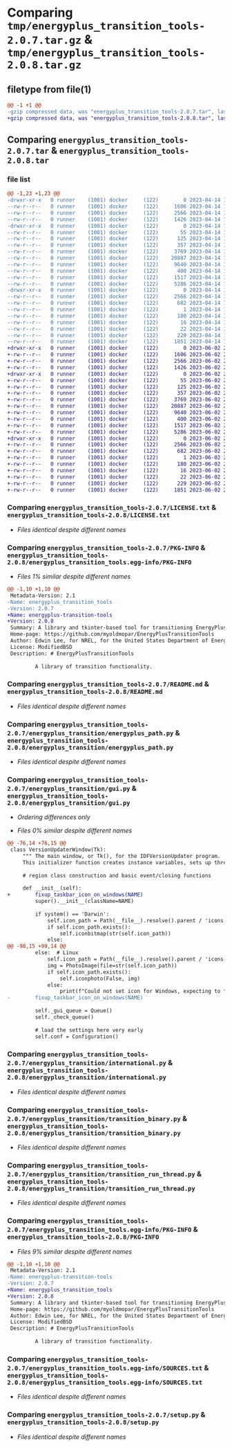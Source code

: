 # Comparing `tmp/energyplus_transition_tools-2.0.7.tar.gz` & `tmp/energyplus_transition_tools-2.0.8.tar.gz`

## filetype from file(1)

```diff
@@ -1 +1 @@
-gzip compressed data, was "energyplus_transition_tools-2.0.7.tar", last modified: Fri Apr 14 16:21:38 2023, max compression
+gzip compressed data, was "energyplus_transition_tools-2.0.8.tar", last modified: Fri Jun  2 21:10:58 2023, max compression
```

## Comparing `energyplus_transition_tools-2.0.7.tar` & `energyplus_transition_tools-2.0.8.tar`

### file list

```diff
@@ -1,23 +1,23 @@
-drwxr-xr-x   0 runner    (1001) docker     (122)        0 2023-04-14 16:21:38.865039 energyplus_transition_tools-2.0.7/
--rw-r--r--   0 runner    (1001) docker     (122)     1606 2023-04-14 16:21:32.000000 energyplus_transition_tools-2.0.7/LICENSE.txt
--rw-r--r--   0 runner    (1001) docker     (122)     2566 2023-04-14 16:21:38.865039 energyplus_transition_tools-2.0.7/PKG-INFO
--rw-r--r--   0 runner    (1001) docker     (122)     1426 2023-04-14 16:21:32.000000 energyplus_transition_tools-2.0.7/README.md
-drwxr-xr-x   0 runner    (1001) docker     (122)        0 2023-04-14 16:21:38.865039 energyplus_transition_tools-2.0.7/energyplus_transition/
--rw-r--r--   0 runner    (1001) docker     (122)       55 2023-04-14 16:21:32.000000 energyplus_transition_tools-2.0.7/energyplus_transition/__init__.py
--rw-r--r--   0 runner    (1001) docker     (122)      125 2023-04-14 16:21:32.000000 energyplus_transition_tools-2.0.7/energyplus_transition/__main__.py
--rw-r--r--   0 runner    (1001) docker     (122)      357 2023-04-14 16:21:32.000000 energyplus_transition_tools-2.0.7/energyplus_transition/configure.py
--rw-r--r--   0 runner    (1001) docker     (122)     3769 2023-04-14 16:21:32.000000 energyplus_transition_tools-2.0.7/energyplus_transition/energyplus_path.py
--rw-r--r--   0 runner    (1001) docker     (122)    20887 2023-04-14 16:21:32.000000 energyplus_transition_tools-2.0.7/energyplus_transition/gui.py
--rw-r--r--   0 runner    (1001) docker     (122)     9640 2023-04-14 16:21:32.000000 energyplus_transition_tools-2.0.7/energyplus_transition/international.py
--rw-r--r--   0 runner    (1001) docker     (122)      400 2023-04-14 16:21:32.000000 energyplus_transition_tools-2.0.7/energyplus_transition/runner.py
--rw-r--r--   0 runner    (1001) docker     (122)     1517 2023-04-14 16:21:32.000000 energyplus_transition_tools-2.0.7/energyplus_transition/transition_binary.py
--rw-r--r--   0 runner    (1001) docker     (122)     5286 2023-04-14 16:21:32.000000 energyplus_transition_tools-2.0.7/energyplus_transition/transition_run_thread.py
-drwxr-xr-x   0 runner    (1001) docker     (122)        0 2023-04-14 16:21:38.865039 energyplus_transition_tools-2.0.7/energyplus_transition_tools.egg-info/
--rw-r--r--   0 runner    (1001) docker     (122)     2566 2023-04-14 16:21:38.000000 energyplus_transition_tools-2.0.7/energyplus_transition_tools.egg-info/PKG-INFO
--rw-r--r--   0 runner    (1001) docker     (122)      682 2023-04-14 16:21:38.000000 energyplus_transition_tools-2.0.7/energyplus_transition_tools.egg-info/SOURCES.txt
--rw-r--r--   0 runner    (1001) docker     (122)        1 2023-04-14 16:21:38.000000 energyplus_transition_tools-2.0.7/energyplus_transition_tools.egg-info/dependency_links.txt
--rw-r--r--   0 runner    (1001) docker     (122)      180 2023-04-14 16:21:38.000000 energyplus_transition_tools-2.0.7/energyplus_transition_tools.egg-info/entry_points.txt
--rw-r--r--   0 runner    (1001) docker     (122)       16 2023-04-14 16:21:38.000000 energyplus_transition_tools-2.0.7/energyplus_transition_tools.egg-info/requires.txt
--rw-r--r--   0 runner    (1001) docker     (122)       22 2023-04-14 16:21:38.000000 energyplus_transition_tools-2.0.7/energyplus_transition_tools.egg-info/top_level.txt
--rw-r--r--   0 runner    (1001) docker     (122)      229 2023-04-14 16:21:38.865039 energyplus_transition_tools-2.0.7/setup.cfg
--rw-r--r--   0 runner    (1001) docker     (122)     1851 2023-04-14 16:21:32.000000 energyplus_transition_tools-2.0.7/setup.py
+drwxr-xr-x   0 runner    (1001) docker     (122)        0 2023-06-02 21:10:58.149353 energyplus_transition_tools-2.0.8/
+-rw-r--r--   0 runner    (1001) docker     (122)     1606 2023-06-02 21:10:45.000000 energyplus_transition_tools-2.0.8/LICENSE.txt
+-rw-r--r--   0 runner    (1001) docker     (122)     2566 2023-06-02 21:10:58.149353 energyplus_transition_tools-2.0.8/PKG-INFO
+-rw-r--r--   0 runner    (1001) docker     (122)     1426 2023-06-02 21:10:45.000000 energyplus_transition_tools-2.0.8/README.md
+drwxr-xr-x   0 runner    (1001) docker     (122)        0 2023-06-02 21:10:58.145353 energyplus_transition_tools-2.0.8/energyplus_transition/
+-rw-r--r--   0 runner    (1001) docker     (122)       55 2023-06-02 21:10:45.000000 energyplus_transition_tools-2.0.8/energyplus_transition/__init__.py
+-rw-r--r--   0 runner    (1001) docker     (122)      125 2023-06-02 21:10:45.000000 energyplus_transition_tools-2.0.8/energyplus_transition/__main__.py
+-rw-r--r--   0 runner    (1001) docker     (122)      357 2023-06-02 21:10:45.000000 energyplus_transition_tools-2.0.8/energyplus_transition/configure.py
+-rw-r--r--   0 runner    (1001) docker     (122)     3769 2023-06-02 21:10:45.000000 energyplus_transition_tools-2.0.8/energyplus_transition/energyplus_path.py
+-rw-r--r--   0 runner    (1001) docker     (122)    20887 2023-06-02 21:10:45.000000 energyplus_transition_tools-2.0.8/energyplus_transition/gui.py
+-rw-r--r--   0 runner    (1001) docker     (122)     9640 2023-06-02 21:10:45.000000 energyplus_transition_tools-2.0.8/energyplus_transition/international.py
+-rw-r--r--   0 runner    (1001) docker     (122)      400 2023-06-02 21:10:45.000000 energyplus_transition_tools-2.0.8/energyplus_transition/runner.py
+-rw-r--r--   0 runner    (1001) docker     (122)     1517 2023-06-02 21:10:45.000000 energyplus_transition_tools-2.0.8/energyplus_transition/transition_binary.py
+-rw-r--r--   0 runner    (1001) docker     (122)     5286 2023-06-02 21:10:45.000000 energyplus_transition_tools-2.0.8/energyplus_transition/transition_run_thread.py
+drwxr-xr-x   0 runner    (1001) docker     (122)        0 2023-06-02 21:10:58.149353 energyplus_transition_tools-2.0.8/energyplus_transition_tools.egg-info/
+-rw-r--r--   0 runner    (1001) docker     (122)     2566 2023-06-02 21:10:57.000000 energyplus_transition_tools-2.0.8/energyplus_transition_tools.egg-info/PKG-INFO
+-rw-r--r--   0 runner    (1001) docker     (122)      682 2023-06-02 21:10:57.000000 energyplus_transition_tools-2.0.8/energyplus_transition_tools.egg-info/SOURCES.txt
+-rw-r--r--   0 runner    (1001) docker     (122)        1 2023-06-02 21:10:57.000000 energyplus_transition_tools-2.0.8/energyplus_transition_tools.egg-info/dependency_links.txt
+-rw-r--r--   0 runner    (1001) docker     (122)      180 2023-06-02 21:10:57.000000 energyplus_transition_tools-2.0.8/energyplus_transition_tools.egg-info/entry_points.txt
+-rw-r--r--   0 runner    (1001) docker     (122)       16 2023-06-02 21:10:57.000000 energyplus_transition_tools-2.0.8/energyplus_transition_tools.egg-info/requires.txt
+-rw-r--r--   0 runner    (1001) docker     (122)       22 2023-06-02 21:10:57.000000 energyplus_transition_tools-2.0.8/energyplus_transition_tools.egg-info/top_level.txt
+-rw-r--r--   0 runner    (1001) docker     (122)      229 2023-06-02 21:10:58.149353 energyplus_transition_tools-2.0.8/setup.cfg
+-rw-r--r--   0 runner    (1001) docker     (122)     1851 2023-06-02 21:10:45.000000 energyplus_transition_tools-2.0.8/setup.py
```

### Comparing `energyplus_transition_tools-2.0.7/LICENSE.txt` & `energyplus_transition_tools-2.0.8/LICENSE.txt`

 * *Files identical despite different names*

### Comparing `energyplus_transition_tools-2.0.7/PKG-INFO` & `energyplus_transition_tools-2.0.8/energyplus_transition_tools.egg-info/PKG-INFO`

 * *Files 1% similar despite different names*

```diff
@@ -1,10 +1,10 @@
 Metadata-Version: 2.1
-Name: energyplus_transition_tools
-Version: 2.0.7
+Name: energyplus-transition-tools
+Version: 2.0.8
 Summary: A library and tkinter-based tool for transitioning EnergyPlus input files
 Home-page: https://github.com/myoldmopar/EnergyPlusTransitionTools
 Author: Edwin Lee, for NREL, for the United States Department of Energy
 License: ModifiedBSD
 Description: # EnergyPlusTransitionTools
         
         A library of transition functionality.
```

### Comparing `energyplus_transition_tools-2.0.7/README.md` & `energyplus_transition_tools-2.0.8/README.md`

 * *Files identical despite different names*

### Comparing `energyplus_transition_tools-2.0.7/energyplus_transition/energyplus_path.py` & `energyplus_transition_tools-2.0.8/energyplus_transition/energyplus_path.py`

 * *Files identical despite different names*

### Comparing `energyplus_transition_tools-2.0.7/energyplus_transition/gui.py` & `energyplus_transition_tools-2.0.8/energyplus_transition/gui.py`

 * *Ordering differences only*

 * *Files 0% similar despite different names*

```diff
@@ -76,14 +76,15 @@
 class VersionUpdaterWindow(Tk):
     """ The main window, or Tk(), for the IDFVersionUpdater program.
     This initializer function creates instance variables, sets up threading, and builds the GUI"""
 
     # region class construction and basic event/closing functions
 
     def __init__(self):
+        fixup_taskbar_icon_on_windows(NAME)
         super().__init__(className=NAME)
 
         if system() == 'Darwin':
             self.icon_path = Path(__file__).resolve().parent / 'icons' / 'icon.icns'
             if self.icon_path.exists():
                 self.iconbitmap(str(self.icon_path))
             else:
@@ -98,15 +99,14 @@
         else:  # Linux
             self.icon_path = Path(__file__).resolve().parent / 'icons' / 'icon.png'
             img = PhotoImage(file=str(self.icon_path))
             if self.icon_path.exists():
                 self.iconphoto(False, img)
             else:
                 print(f"Could not set icon for Windows, expecting to find it at {self.icon_path}")
-        fixup_taskbar_icon_on_windows(NAME)
 
         self._gui_queue = Queue()
         self._check_queue()
 
         # load the settings here very early
         self.conf = Configuration()
```

### Comparing `energyplus_transition_tools-2.0.7/energyplus_transition/international.py` & `energyplus_transition_tools-2.0.8/energyplus_transition/international.py`

 * *Files identical despite different names*

### Comparing `energyplus_transition_tools-2.0.7/energyplus_transition/transition_binary.py` & `energyplus_transition_tools-2.0.8/energyplus_transition/transition_binary.py`

 * *Files identical despite different names*

### Comparing `energyplus_transition_tools-2.0.7/energyplus_transition/transition_run_thread.py` & `energyplus_transition_tools-2.0.8/energyplus_transition/transition_run_thread.py`

 * *Files identical despite different names*

### Comparing `energyplus_transition_tools-2.0.7/energyplus_transition_tools.egg-info/PKG-INFO` & `energyplus_transition_tools-2.0.8/PKG-INFO`

 * *Files 9% similar despite different names*

```diff
@@ -1,10 +1,10 @@
 Metadata-Version: 2.1
-Name: energyplus-transition-tools
-Version: 2.0.7
+Name: energyplus_transition_tools
+Version: 2.0.8
 Summary: A library and tkinter-based tool for transitioning EnergyPlus input files
 Home-page: https://github.com/myoldmopar/EnergyPlusTransitionTools
 Author: Edwin Lee, for NREL, for the United States Department of Energy
 License: ModifiedBSD
 Description: # EnergyPlusTransitionTools
         
         A library of transition functionality.
```

### Comparing `energyplus_transition_tools-2.0.7/energyplus_transition_tools.egg-info/SOURCES.txt` & `energyplus_transition_tools-2.0.8/energyplus_transition_tools.egg-info/SOURCES.txt`

 * *Files identical despite different names*

### Comparing `energyplus_transition_tools-2.0.7/setup.py` & `energyplus_transition_tools-2.0.8/setup.py`

 * *Files identical despite different names*

